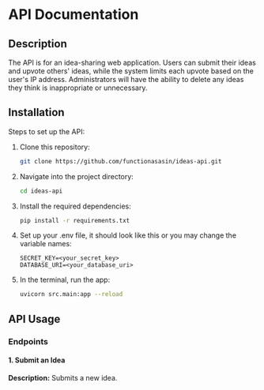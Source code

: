 # API Documentation

## Description

The API is for an idea-sharing web application. Users can submit their ideas and upvote others' ideas, while the system limits each upvote based on the user's IP address. Administrators will have the ability to delete any ideas they think is inappropriate or unnecessary.

## Installation

Steps to set up the API:

1. Clone this repository:

    ```bash
    git clone https://github.com/functionasasin/ideas-api.git
    ```

2. Navigate into the project directory:

    ```bash
    cd ideas-api
    ```

3. Install the required dependencies:

    ```bash
    pip install -r requirements.txt
    ```

4. Set up your .env file, it should look like this or you may change the variable names:

    ```env
    SECRET_KEY=<your_secret_key>
    DATABASE_URI=<your_database_uri>
    ```

5. In the terminal, run the app:

    ```bash
    uvicorn src.main:app --reload
    ```

## API Usage

### Endpoints

#### 1. **Submit an Idea**

**Description:** Submits a new idea.
